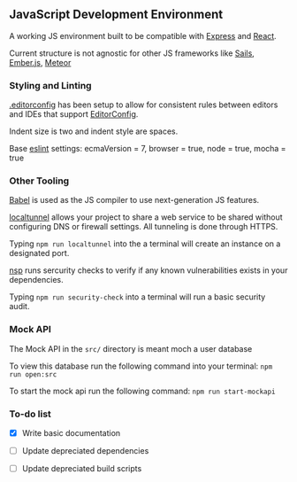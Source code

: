 ## JavaScript Development Environment

A working JS environment built to be compatible with [Express](https://expressjs.com/) and [React](https://reactjs.org/).

Current structure is not agnostic for other JS frameworks like [Sails](https://sailsjs.com/), [Ember.js](https://www.emberjs.com/), [Meteor](https://www.meteor.com/)

### Styling and Linting

[.editorconfig](http://editorconfig.org/) has been setup to allow for consistent rules between editors and IDEs that support [EditorConfig](http://editorconfig.org/).

Indent size is two and indent style are spaces.

Base [eslint](https://eslint.org/) settings: ecmaVersion = 7, browser = true, node = true, mocha = true


### Other Tooling

[Babel](https://babeljs.io/) is used as the JS compiler to use next-generation JS features.

[localtunnel](https://localtunnel.github.io/www/) allows your project to share a web service to be shared without configuring DNS or firewall settings. All tunneling is done through HTTPS.

Typing `npm run localtunnel` into the a terminal will create an instance on a designated port.

[nsp](https://nodesecurity.io/) runs sercurity checks to verify if any known vulnerabilities exists in your dependencies.

Typing `npm run security-check` into a terminal will run a basic security audit.

### Mock API

The Mock API in the `src/` directory is meant moch a user database

To view this database run the following command into your terminal: `npm run open:src`

To start the mock api run the following command: `npm run start-mockapi`

### To-do list

- [x] Write basic documentation
- [ ] Update depreciated dependencies
- [ ] Update depreciated build scripts

